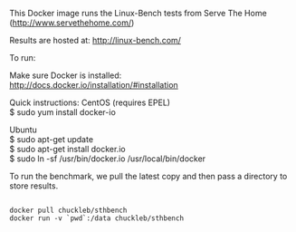 This Docker image runs the Linux-Bench tests from Serve The Home (http://www.servethehome.com/)

Results are hosted at: http://linux-bench.com/

To run:

Make sure Docker is installed:  
http://docs.docker.io/installation/#installation  

Quick instructions:
CentOS (requires EPEL)  
$ sudo yum install docker-io  

Ubuntu  
$ sudo apt-get update  
$ sudo apt-get install docker.io  
$ sudo ln -sf /usr/bin/docker.io /usr/local/bin/docker  


To run the benchmark, we pull the latest copy and then pass a directory to store results.  
<pre><code>
docker pull chuckleb/sthbench  
docker run -v `pwd`:/data chuckleb/sthbench
</code></pre>
